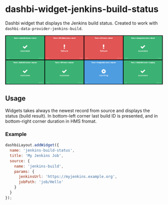 # dashbi-widget-jenkins-build-status

Dashbi widget that displays the Jenkins build status.
Created to work with `dashbi-data-provider-jenkins-build`.

![screenshot](_screenshot.png)

## Usage

Widgets takes always the newest record from source and displays the status (build result).
In bottom-left corner last build ID is presented, and in bottom-right corner duration in HMS fromat.

### Example

```js
dashbiLayout.addWidget({
  name: 'jenkins-build-status',
  title: 'My Jenkins Job',
  source: {
    name: 'jenkins-build',
    params: {
      jenkinsUrl: 'https://myjenkins.example.org',
      jobPath: 'job/Hello'
    }
  }
});
```
